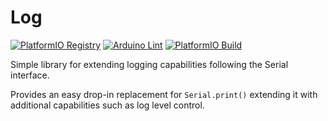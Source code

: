 # Log

[![PlatformIO Registry](https://badges.registry.platformio.org/packages/loginov-rocks/library/Log.svg)](https://registry.platformio.org/libraries/loginov-rocks/Log)
[![Arduino Lint](https://github.com/loginov-rocks/Log/actions/workflows/arduino-lint.yml/badge.svg)](https://github.com/loginov-rocks/Log/actions/workflows/arduino-lint.yml)
[![PlatformIO Build](https://github.com/loginov-rocks/Log/actions/workflows/platformio-build.yml/badge.svg)](https://github.com/loginov-rocks/Log/actions/workflows/platformio-build.yml)

Simple library for extending logging capabilities following the Serial interface.

Provides an easy drop-in replacement for `Serial.print()` extending it with additional capabilities such as log level
control.
